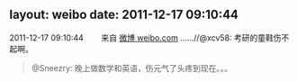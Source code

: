 layout: weibo
date: 2011-12-17 09:10:44
---
<meta name="referrer" content="no-referrer" />

2011-12-17 09:10:44  &nbsp;&nbsp;&nbsp;&nbsp;&nbsp;&nbsp; 来自 <a href="http://weibo.com/" rel="nofollow">微博 weibo.com</a>
......//@xcv58: 考研的童鞋伤不起啊。
>  @Sneezry: 晚上做数学和英语，伤元气了头疼到现在。。。 ​​​
